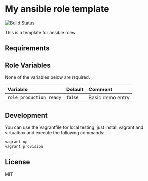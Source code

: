 # My ansible role template

[![Build Status](https://travis-ci.org/morbidick/ansible-role-template.svg?branch=master)](https://travis-ci.org/morbidick/ansible-role-template)

This is a template for ansible roles

## Requirements

## Role Variables

None of the variables below are required.

| Variable                 | Default   | Comment |
| :---                     | :---      | :--- |
| `role_production_ready`  | `false`   | Basic demo entry |

## Development

You can use the Vagrantfile for local testing, just install vagrant and virtualbox and execute the following commands:

````bash
vagrant up
vagrant provision
````

## License

MIT
